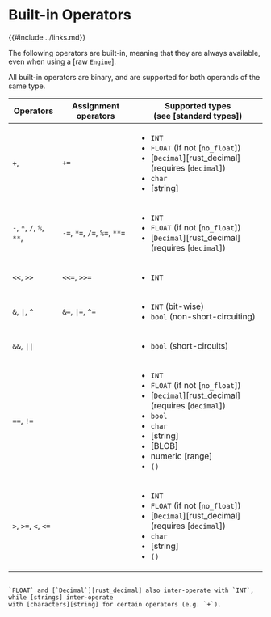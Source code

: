 Built-in Operators
==================

{{#include ../links.md}}

The following operators are built-in, meaning that they are always available, even when using a [raw `Engine`].

All built-in operators are binary, and are supported for both operands of the same type.

| Operators                 | Assignment operators          | Supported types<br/>(see [standard types])                                                                                                                                                                                |
| ------------------------- | ----------------------------- | ------------------------------------------------------------------------------------------------------------------------------------------------------------------------------------------------------------------------- |
| `+`,                      | `+=`                          | <ul><li>`INT`</li><li>`FLOAT` (if not [`no_float`])</li><li>[`Decimal`][rust_decimal] (requires [`decimal`])</li><li>`char`</li><li>[string]</li></ul>                                                                    |
| `-`, `*`, `/`, `%`, `**`, | `-=`, `*=`, `/=`, `%=`, `**=` | <ul><li>`INT`</li><li>`FLOAT` (if not [`no_float`])</li><li>[`Decimal`][rust_decimal] (requires [`decimal`])</li></ul>                                                                                                    |
| `<<`, `>>`                | `<<=`, `>>=`                  | <ul><li>`INT`</li></ul>                                                                                                                                                                                                   |
| `&`, <code>\|</code>, `^` | `&=`, <code>\|=</code>, `^=`  | <ul><li>`INT` (bit-wise)</li><li>`bool` (non-short-circuiting)</li></ul>                                                                                                                                                  |
| `&&`, <code>\|\|</code>   |                               | <ul><li>`bool` (short-circuits)</li></ul>                                                                                                                                                                                 |
| `==`, `!=`                |                               | <ul><li>`INT`</li><li>`FLOAT` (if not [`no_float`])</li><li>[`Decimal`][rust_decimal] (requires [`decimal`])</li><li>`bool`</li><li>`char`</li><li>[string]</li><li>[BLOB]</li><li>numeric [range]</li><li>`()`</li></ul> |
| `>`, `>=`, `<`, `<=`      |                               | <ul><li>`INT`</li><li>`FLOAT` (if not [`no_float`])</li><li>[`Decimal`][rust_decimal] (requires [`decimal`])</li><li>`char`</li><li>[string]</li><li>`()`</li></ul>                                                       |

```admonish tip.small

`FLOAT` and [`Decimal`][rust_decimal] also inter-operate with `INT`, while [strings] inter-operate
with [characters][string] for certain operators (e.g. `+`).
```
